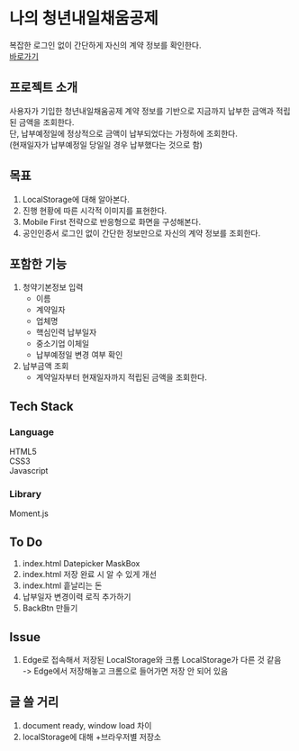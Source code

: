 # 나의 청년내일채움공제

복잡한 로그인 없이 간단하게 자신의 계약 정보를 확인한다.  
[바로가기](https://hoondragonite.github.io/MySbcPlan/)

## 프로젝트 소개
사용자가 기입한 청년내일채움공제 계약 정보를 기반으로 지금까지 납부한 금액과 적립된 금액을 조회한다.  
단, 납부예정일에 정상적으로 금액이 납부되었다는 가정하에 조회한다.  
(현재일자가 납부예정일 당일일 경우 납부했다는 것으로 함)  

## 목표
1. LocalStorage에 대해 알아본다.
2. 진행 현황에 따른 시각적 이미지를 표현한다.
3. Mobile First 전략으로 반응형으로 화면을 구성해본다.
4. 공인인증서 로그인 없이 간단한 정보만으로 자신의 계약 정보를 조회한다.

## 포함한 기능
1. 청약기본정보 입력  
    - 이름  
    - 계약일자  
    - 업체명  
    - 핵심인력 납부일자  
    - 중소기업 이체일  
    - 납부예정일 변경 여부 확인  
2. 납부금액 조회
    - 계약일자부터 현재일자까지 적립된 금액을 조회한다.

## Tech Stack
### Language
HTML5  
CSS3  
Javascript  
### Library
Moment.js

## To Do
1. index.html Datepicker MaskBox
2. index.html 저장 완료 시 알 수 있게 개선
3. index.html 흩날리는 돈
4. 납부일자 변경이력 로직 추가하기
5. BackBtn 만들기

## Issue
1. Edge로 접속해서 저장된 LocalStorage와 크롬 LocalStorage가 다른 것 같음  
    -> Edge에서 저장해놓고 크롬으로 들어가면 저장 안 되어 있음  

## 글 쓸 거리
1. document ready, window load 차이
2. localStorage에 대해 +브라우저별 저장소
